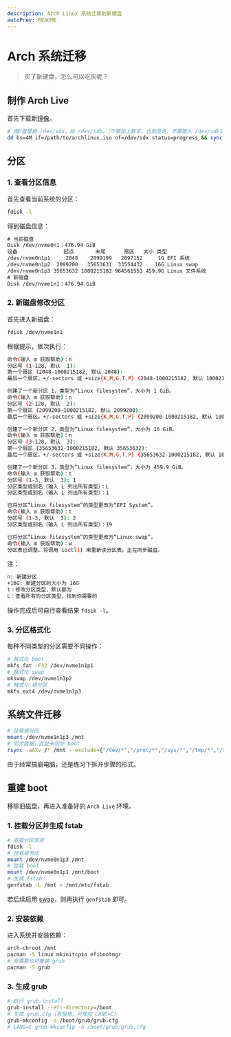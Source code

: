 ```yaml
---
description: Arch Linux 系统迁移到新硬盘
autoPrev: README
---
```


# Arch 系统迁移

> 买了新硬盘，怎么可以吃灰呢？

## 制作 Arch Live

首先下载新[镜像](https://archlinux.org/download/)。

```sh
# 用U盘替换 /dev/sdx，如 /dev/sdb。（不要加上数字，也就是说，不要键入 /dev/sdb1 之类的东西)
dd bs=4M if=/path/to/archlinux.iso of=/dev/sdx status=progress && sync
```

## 分区

### 1. 查看分区信息

首先查看当前系统的分区：

```sh
fdisk -l
```

得到磁盘信息：

```txt
# 当前磁盘
Disk /dev/nvme0n1：476.94 GiB
设备               起点       末尾      扇区   大小 类型
/dev/nvme0n1p1     2048    2099199   2097152     1G EFI 系统
/dev/nvme0n1p2  2099200   35653631  33554432    16G Linux swap
/dev/nvme0n1p3 35653632 1000215182 964561551 459.9G Linux 文件系统
# 新磁盘
Disk /dev/nvme1n1：476.94 GiB
```

### 2. 新磁盘修改分区

首先进入新磁盘：

```sh
fdisk /dev/nvme1n1
```

根据提示，依次执行：

```sh
命令(输入 m 获取帮助)：n
分区号 (1-128, 默认  1):
第一个扇区 (2048-1000215182, 默认 2048):
最后一个扇区，+/-sectors 或 +size{K,M,G,T,P} (2048-1000215182, 默认 1000214527): +1G

创建了一个新分区 1，类型为“Linux filesystem”，大小为 1 GiB。
命令(输入 m 获取帮助)：n
分区号 (2-128, 默认  2):
第一个扇区 (2099200-1000215182, 默认 2099200):
最后一个扇区，+/-sectors 或 +size{K,M,G,T,P} (2099200-1000215182, 默认 1000214527): +16G

创建了一个新分区 2，类型为“Linux filesystem”，大小为 16 GiB。
命令(输入 m 获取帮助)：n
分区号 (3-128, 默认  3):
第一个扇区 (35653632-1000215182, 默认 35653632):
最后一个扇区，+/-sectors 或 +size{K,M,G,T,P} (35653632-1000215182, 默认 1000214527):

创建了一个新分区 3，类型为“Linux filesystem”，大小为 459.9 GiB。
命令(输入 m 获取帮助)：t
分区号 (1-3, 默认  3): 1
分区类型或别名（输入 L 列出所有类型）：L
分区类型或别名（输入 L 列出所有类型）：1

已将分区“Linux filesystem”的类型更改为“EFI System”。
命令(输入 m 获取帮助)：t
分区号 (1-3, 默认  3): 2
分区类型或别名（输入 L 列出所有类型）：19

已将分区“Linux filesystem”的类型更改为“Linux swap”。
命令(输入 m 获取帮助)：w
分区表已调整。将调用 ioctl() 来重新读分区表。正在同步磁盘。
```

注：

```sh
n: 新建分区
+16G: 新建分区的大小为 16G
t：修改分区类型，默认都为
L：查看所有的分区类型，找到你需要的
```

操作完成后可自行查看结果 `fdsik -l`。

### 3. 分区格式化

每种不同类型的分区需要不同操作：

```sh
# 格式化 boot
mkfs.fat -F32 /dev/nvme1n1p1
# 格式化 swap
mkswap /dev/nvme1n1p2
# 格式化 根分区
mkfs.ext4 /dev/nvme1n1p3
```

## 系统文件迁移

```sh
# 挂载根分区
mount /dev/nvme1n1p3 /mnt
# 同步数据，此处未同步 boot
rsync -aAXv /* /mnt --exclude={"/dev/*","/proc/*","/sys/*","/tmp/*","/run/*","/mnt/*","/media/*","/lost+found","/boot" }
```

由于经常搞崩电脑，还是练习下拆开步骤的形式。

## 重建 boot

移除旧磁盘，再进入准备好的 `Arch Live` 环境。

### 1. 挂载分区并生成 fstab

```sh
# 查看分区信息
fdisk -l
# 挂载根节点
mount /dev/nvme0n1p3 /mnt
# 挂载 boot
mount /dev/nvme0n1p1 /mnt/boot
# 生成 fstab
genfstab -L /mnt > /mnt/etc/fstab
```

若后续启用 [swap](https://wiki.archlinux.org/title/Swap_(%E7%AE%80%E4%BD%93%E4%B8%AD%E6%96%87))，则再执行 `genfstab` 即可。

### 2. 安装依赖

进入系统并安装依赖：

```sh
arch-chroot /mnt
pacman -S linux mkinitcpio efibootmgr
# 有需要也可重装 grub
pacman -S grub
```

### 3. 生成 grub

```sh
# 执行 grub-install
grub-install --efi-directory=/boot
# 生成 grub.cfg（若报错，可增加 LANG=C）
grub-mkconfig -o /boot/grub/grub.cfg
# LANG=C grub-mkconfig -o /boot/grub/grub.cfg
```
